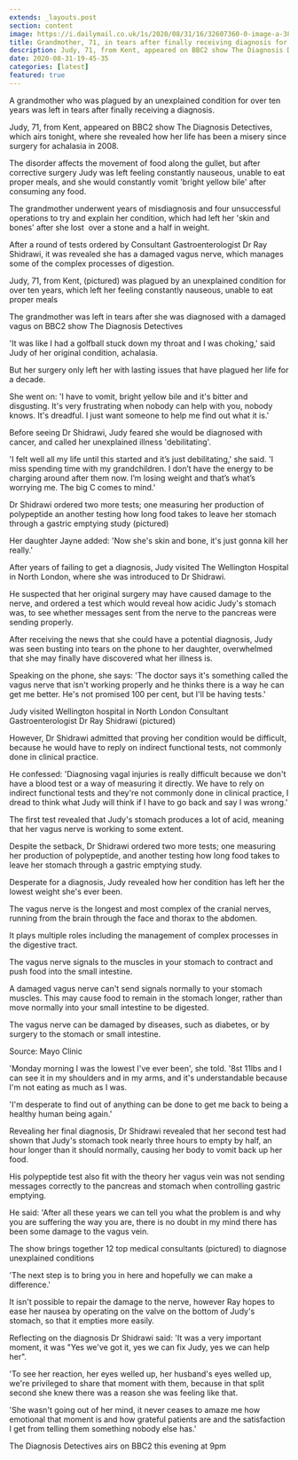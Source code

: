 ```yaml
---
extends: _layouts.post
section: content
image: https://i.dailymail.co.uk/1s/2020/08/31/16/32607360-0-image-a-38_1598888205049.jpg 
title: Grandmother, 71, in tears after finally receiving diagnosis for unexplained condition 
description: Judy, 71, from Kent, appeared on BBC2 show The Diagnosis Detectives, where she received a diagnosis for an unexplained condition for over ten years and left her 'skin and bones'. 
date: 2020-08-31-19-45-35 
categories: [latest] 
featured: true 
--- 
```

A grandmother who was plagued by an unexplained condition for over ten years was left in tears after finally receiving a diagnosis.  

Judy, 71, from Kent, appeared on BBC2 show The Diagnosis Detectives, which airs tonight, where she revealed how her life has been a misery since surgery for achalasia in 2008. 

The disorder affects the movement of food along the gullet, but after corrective surgery Judy was left feeling constantly nauseous, unable to eat proper meals, and she would constantly vomit 'bright yellow bile' after consuming any food. 

The grandmother underwent years of misdiagnosis and four unsuccessful operations to try and explain her condition, which had left her 'skin and bones' after she lost  over a stone and a half in weight.

After a round of tests ordered by Consultant Gastroenterologist Dr Ray Shidrawi, it was revealed she has a damaged vagus nerve, which manages some of the complex processes of digestion.

Judy, 71, from Kent, (pictured) was plagued by an unexplained condition for over ten years, which left her feeling constantly nauseous, unable to eat proper meals

The grandmother was left in tears after she was diagnosed with a damaged vagus on BBC2 show The Diagnosis Detectives

'It was like I had a golfball stuck down my throat and I was choking,' said Judy of her original condition, achalasia. 

But her surgery only left her with lasting issues that have plagued her life for a decade. 

She went on: 'I have to vomit, bright yellow bile and it's bitter and disgusting. It's very frustrating when nobody can help with you, nobody knows. It's dreadful. I just want someone to help me find out what it is.' 

Before seeing Dr Shidrawi, Judy feared she would be diagnosed with cancer, and called her unexplained illness 'debilitating'. 

'I felt well all my life until this started and it’s just debilitating,' she said. 'I miss spending time with my grandchildren. I don’t have the energy to be charging around after them now. I’m losing weight and that’s what’s worrying me. The big C comes to mind.' 

Dr Shidrawi ordered two more tests; one measuring her production of polypeptide an another testing how long food takes to leave her stomach through a gastric emptying study (pictured) 

Her daughter Jayne added: 'Now she's skin and bone, it's just gonna kill her really.' 

After years of failing to get a diagnosis, Judy visited The Wellington Hospital in North London, where she was introduced to Dr Shidrawi. 

He suspected that her original surgery may have caused damage to the nerve, and ordered a test which would reveal how acidic Judy's stomach was, to see whether messages sent from the nerve to the pancreas were sending properly. 

After receiving the news that she could have a potential diagnosis, Judy was seen busting into tears on the phone to her daughter, overwhelmed that she may finally have discovered what her illness is. 

Speaking on the phone, she says: 'The doctor says it's something called the vagus nerve that isn't working properly and he thinks there is a way he can get me better. He's not promised 100 per cent, but I'll be having tests.' 

Judy visited Wellington hospital in North London Consultant Gastroenterologist Dr Ray Shidrawi (pictured) 

However, Dr Shidrawi admitted that proving her condition would be difficult, because he would have to reply on indirect functional tests, not commonly done in clinical practice.  

He confessed: 'Diagnosing vagal injuries is really difficult because we don't have a blood test or a way of measuring it directly. We have to rely on indirect functional tests and they're not commonly done in clinical practice, I dread to think what Judy will think if I have to go back and say I was wrong.'

The first test revealed that Judy's stomach produces a lot of acid, meaning that her vagus nerve is working to some extent.  

Despite the setback, Dr Shidrawi ordered two more tests; one measuring her production of polypeptide, and another testing how long food takes to leave her stomach through a gastric emptying study.  

Desperate for a diagnosis, Judy revealed how her condition has left her the lowest weight she's ever been. 

The vagus nerve is the longest and most complex of the cranial nerves, running from the brain through the face and thorax to the abdomen. 

It plays multiple roles including the management of complex processes in the digestive tract.  

The vagus nerve signals to the muscles in your stomach to contract and push food into the small intestine. 

A damaged vagus nerve can't send signals normally to your stomach muscles. This may cause food to remain in the stomach longer, rather than move normally into your small intestine to be digested.

The vagus nerve can be damaged by diseases, such as diabetes, or by surgery to the stomach or small intestine.  



Source: Mayo Clinic  

'Monday morning I was the lowest I've ever been', she told. '8st 11lbs and I can see it in my shoulders and in my arms, and it's understandable because I'm not eating as much as I was. 

'I'm desperate to find out of anything can be done to get me back to being a healthy human being again.' 

Revealing her final diagnosis, Dr Shidrawi revealed that her second test had shown that Judy's stomach took nearly three hours to empty by half, an hour longer than it should normally, causing her body to vomit back up her food. 

His polypeptide test also fit with the theory her vagus vein was not sending messages correctly to the pancreas and stomach when controlling gastric emptying.  

He said: 'After all these years we can tell you what the problem is and why you are suffering the way you are, there is no doubt in my mind there has been some damage to the vagus vein. 

The show brings together 12 top medical consultants (pictured) to diagnose unexplained conditions 

'The next step is to bring you in here and hopefully we can make a difference.'  

It isn't possible to repair the damage to the nerve, however Ray hopes to ease her nausea by operating on the valve on the bottom of Judy's stomach, so that it empties more easily. 

Reflecting on the diagnosis Dr Shidrawi said: 'It was a very important moment, it was "Yes we've got it, yes we can fix Judy, yes we can help her". 

'To see her reaction, her eyes welled up, her husband's eyes welled up, we're privileged to share that moment with them, because in that split second she knew there was a reason she was feeling like that. 

'She wasn't going out of her mind, it never ceases to amaze me how emotional that moment is and how grateful patients are and the satisfaction I get from telling them something nobody else has.' 

The Diagnosis Detectives airs on BBC2 this evening at 9pm 

